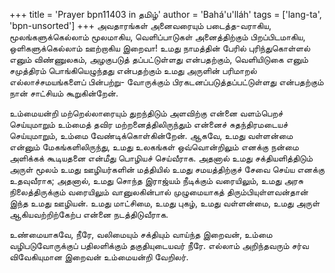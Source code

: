 +++
title = 'Prayer bpn11403 in தமிழ்'
author = 'Bahá'u'lláh'
tags = ['lang-ta', 'bpn-unsorted']
+++
அவதாரங்கள் அனைவரையும் படைத்த-வராகிய, மூலங்களுக்கெல்லாம் மூலமாகிய, வெளிப்பாடுகள் அனைத்திற்கும் பிறப்பிடமாகிய, ஒளிகளுக்கெல்லாம் ஊற்றாகிய இறைவா! உமது நாமத்தின்  பேரில்  புரிந்துகொள்ளல் எனும் விண்ணுலகம், அழகுபடுத் தப்பட்டுள்ளது என்பதற்கும், வெளியிடுகை எனும் சமுத்திரம் பொங்கியெழுந்தது என்பதற்கும் உமது அருளின் பரிமாறல் எல்லாச்சமயங்களைப் பின்பற்று- வோருக்கும் பிரகடனப்படுத்தப்பட்டுள்ளது என்பதற்கும் நான் சாட்சியம் கூறுகின்றேன். 

உம்மையன்றி மற்றெல்லாரையும் துறந்திடும் அளவிற்கு என்னை வளம்பெறச் செய்யுமாறும்   உம்மைத் தவிர   மற்றனைத்திலிருந்தும் என்னைச் சுதந்திரமடையச் செய்யுமாறும், உம்மை வேண்டிக்கொள்கின்றேன். ஆகவே, உமது வள்ளன்மை என்னும் மேகங்களிலிருந்து, உமது உலகங்கள் ஒவ்வொன்றிலும் எனக்கு நன்மை அளிக்கக் கூடியதனை என்மீது பொழியச் செய்வீராக. அதனால் உமது சக்தியளித்திடும் அருள் மூலம் உமது ஊழியர்களின் மத்தியில் உமது சமயத்திற்குச் சேவை செய்ய எனக்கு உதவுவீராக; அதனால், உமது சொந்த இராஜ்யம் நீடிக்கும் வரையிலும், உமது அரசு நிலைத்திருக்கும் வரையிலும் வானுலகின்பால் முழுமையாகத் திரும்பியுள்ளவன்தான் இந்த உமது ஊழியன். உமது மாட்சிமை, உமது புகழ், உமது வள்ளன்மை, உமது அருள் ஆகியவற்றிற்கேற்ப என்னை நடத்திடுவீராக. 

உண்மையாகவே, நீரே, வலிமையும் சக்தியும் வாய்ந்த இறைவன், உம்மை வழிபடுவோருக்குப் பதிலளிக்கும் தகுதியுடையவர் நீரே. எல்லாம் அறிந்தவரும் சர்வ விவேகியுமான இறைவன் உம்மையன்றி வேறிலர்.
